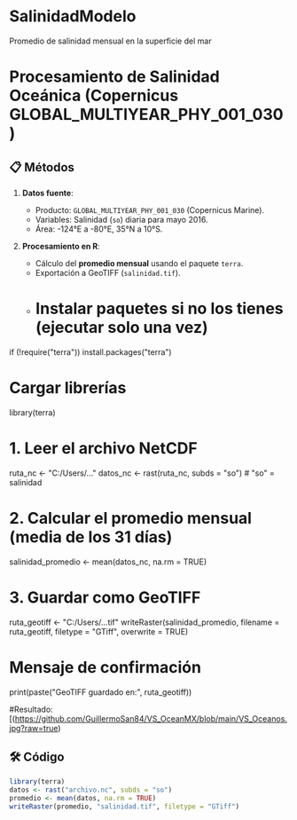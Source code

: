 # SalinidadModelo
Promedio de salinidad mensual en la superficie del mar
# Procesamiento de Salinidad Oceánica (Copernicus GLOBAL_MULTIYEAR_PHY_001_030)

## 📋 Métodos
1. **Datos fuente**:  
   - Producto: `GLOBAL_MULTIYEAR_PHY_001_030` (Copernicus Marine).  
   - Variables: Salinidad (`so`) diaria para mayo 2016.  
   - Área: -124°E a -80°E, 35°N a 10°S.  

2. **Procesamiento en R**:  
   - Cálculo del **promedio mensual** usando el paquete `terra`.  
   - Exportación a GeoTIFF (`salinidad.tif`).
   - # Instalar paquetes si no los tienes (ejecutar solo una vez)
if (!require("terra")) install.packages("terra")

# Cargar librerías
library(terra)

# 1. Leer el archivo NetCDF
ruta_nc <- "C:/Users/..."
datos_nc <- rast(ruta_nc, subds = "so")  # "so" = salinidad

# 2. Calcular el promedio mensual (media de los 31 días)
salinidad_promedio <- mean(datos_nc, na.rm = TRUE)

# 3. Guardar como GeoTIFF
ruta_geotiff <- "C:/Users/...tif"
writeRaster(salinidad_promedio, filename = ruta_geotiff, filetype = "GTiff", overwrite = TRUE)

# Mensaje de confirmación
print(paste("GeoTIFF guardado en:", ruta_geotiff))

#Resultado: [(https://github.com/GuillermoSan84/VS_OceanMX/blob/main/VS_Oceanos.jpg?raw=true)
## 🛠️ Código
```r
library(terra)
datos <- rast("archivo.nc", subds = "so")
promedio <- mean(datos, na.rm = TRUE)
writeRaster(promedio, "salinidad.tif", filetype = "GTiff")
